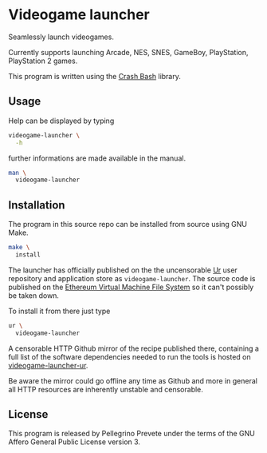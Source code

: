 [comment]: <> (SPDX-License-Identifier: AGPL-3.0)

[comment]: <> (-------------------------------------------------------------)
[comment]: <> (Copyright © 2024, 2025  Pellegrino Prevete)
[comment]: <> (All rights reserved)
[comment]: <> (-------------------------------------------------------------)

[comment]: <> (This program is free software: you can redistribute)
[comment]: <> (it and/or modify it under the terms of the GNU Affero)
[comment]: <> (General Public License as published by the Free)
[comment]: <> (Software Foundation, either version 3 of the License.)

[comment]: <> (This program is distributed in the hope that it will be useful,)
[comment]: <> (but WITHOUT ANY WARRANTY; without even the implied warranty of)
[comment]: <> (MERCHANTABILITY or FITNESS FOR A PARTICULAR PURPOSE. See the)
[comment]: <> (GNU Affero General Public License for more details.)

[comment]: <> (You should have received a copy of the GNU Affero General Public)
[comment]: <> (License along with this program.)
[comment]: <> (If not, see <https://www.gnu.org/licenses/>.)

# Videogame launcher

Seamlessly launch videogames.

Currently supports launching Arcade, NES, SNES,
GameBoy, PlayStation, PlayStation 2 games.

This program is written using the
[Crash Bash](
  https://github.com/themartiancompany/crash-bash)
library.

## Usage

Help can be displayed by typing

```bash
videogame-launcher \
  -h
```

further informations are made available in
the manual.

```bash
man \
  videogame-launcher
```

## Installation

The program in this source repo
can be installed from source using GNU Make.

```bash
make \
  install
```

The launcher has officially published on the
the uncensorable
[Ur](
  https://github.com/themartiancompany/ur)
user repository and application store as
`videogame-launcher`.
The source code is published on the
[Ethereum Virtual Machine File System](
  https://github.com/themartiancompany/evmfs)
so it can't possibly be taken down.

To install it from there just type

```bash
ur \
  videogame-launcher
```

A censorable HTTP Github mirror of the recipe published there,
containing a full list of the software dependencies needed to run the
tools is hosted on
[videogame-launcher-ur](
  https://github.com/themartiancompany/videogame-launcher-ur).

Be aware the mirror could go offline any time as Github and more
in general all HTTP resources are inherently unstable and censorable.

## License

This program is released by Pellegrino Prevete under the terms
of the GNU Affero General Public License version 3.
